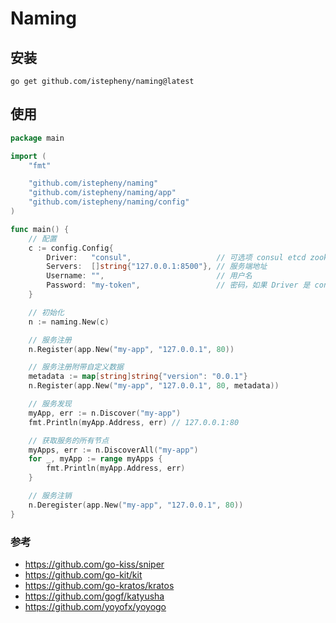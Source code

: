 # Naming

## 安装

 ```shell
 go get github.com/istepheny/naming@latest
 ```

## 使用

```go
package main

import (
	"fmt"

	"github.com/istepheny/naming"
	"github.com/istepheny/naming/app"
	"github.com/istepheny/naming/config"
)

func main() {
	// 配置
	c := config.Config{
		Driver:   "consul",                   // 可选项 consul etcd zookeeper
		Servers:  []string{"127.0.0.1:8500"}, // 服务端地址
		Username: "",                         // 用户名
		Password: "my-token",                 // 密码，如果 Driver 是 consul，填写 consul 的 Token
	}

	// 初始化
	n := naming.New(c)

	// 服务注册
	n.Register(app.New("my-app", "127.0.0.1", 80))

	// 服务注册附带自定义数据
	metadata := map[string]string{"version": "0.0.1"}
	n.Register(app.New("my-app", "127.0.0.1", 80, metadata))

	// 服务发现
	myApp, err := n.Discover("my-app")
	fmt.Println(myApp.Address, err) // 127.0.0.1:80

	// 获取服务的所有节点
	myApps, err := n.DiscoverAll("my-app")
	for _, myApp := range myApps {
		fmt.Println(myApp.Address, err)
	}

	// 服务注销
	n.Deregister(app.New("my-app", "127.0.0.1", 80))
}
```

### 参考

- https://github.com/go-kiss/sniper
- https://github.com/go-kit/kit
- https://github.com/go-kratos/kratos
- https://github.com/gogf/katyusha
- https://github.com/yoyofx/yoyogo
